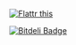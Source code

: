 <a href="http://flattr.com/thing/4067683/astrapi69wicket-examples-on-GitHub" target="_blank"><img src="http://api.flattr.com/button/flattr-badge-large.png" alt="Flattr this" title="Flattr this" border="0" /></a>


[![Bitdeli Badge](https://d2weczhvl823v0.cloudfront.net/astrapi69/wicket-examples/trend.png)](https://bitdeli.com/free "Bitdeli Badge")

